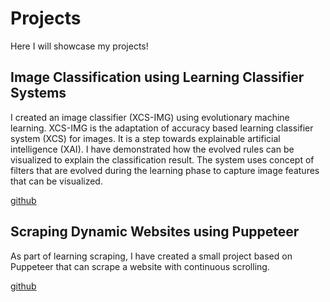 # Projects

Here I will showcase my projects!

## Image Classification using Learning Classifier Systems

I created an image classifier (XCS-IMG) using evolutionary machine learning.
XCS-IMG is the adaptation of accuracy based learning classifier system (XCS) for
images. It is a step towards explainable artificial intelligence (XAI). I have
demonstrated how the evolved rules can be visualized to explain the
classification result. The system uses concept of filters that are evolved
during the learning phase to capture image features that can be visualized.

[github](https://github.com/mamiriqbal1/XCS-IMG)

## Scraping Dynamic Websites using Puppeteer

As part of learning scraping, I have created a small project based on Puppeteer
that can scrape a website with continuous scrolling.

[github](https://github.com/mamiriqbal1/continuous-scroll-scraping)
